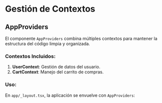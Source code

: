 # Gestión de Contextos

## AppProviders
El componente `AppProviders` combina múltiples contextos para mantener la estructura del código limpia y organizada.

### Contextos Incluidos:
1. **UserContext**: Gestión de datos del usuario.
2. **CartContext**: Manejo del carrito de compras.

### Uso:
En `app/_layout.tsx`, la aplicación se envuelve con `AppProviders`:

